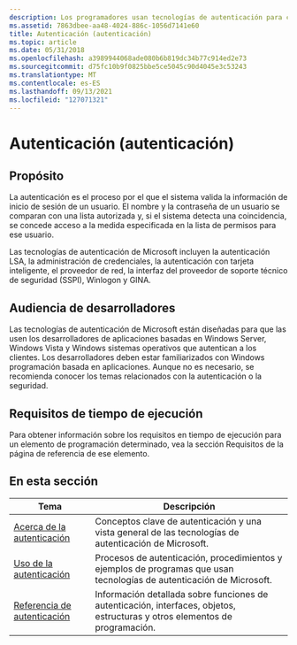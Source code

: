 ```yaml
---
description: Los programadores usan tecnologías de autenticación para crear software de administración de contraseñas, autenticación de inicio de sesión único, autenticación segura, autenticación de usuario y comprobación de identidad.
ms.assetid: 7863dbee-aa48-4024-886c-1056d7141e60
title: Autenticación (autenticación)
ms.topic: article
ms.date: 05/31/2018
ms.openlocfilehash: a3989944068ade080b6b819dc34b77c914ed2e73
ms.sourcegitcommit: d75fc10b9f0825bbe5ce5045c90d4045e3c53243
ms.translationtype: MT
ms.contentlocale: es-ES
ms.lasthandoff: 09/13/2021
ms.locfileid: "127071321"
---
```

# <a name="authentication-authentication"></a>Autenticación (autenticación)

## <a name="purpose"></a>Propósito

La autenticación es el proceso por el que el sistema valida la información de inicio de sesión de un usuario. El nombre y la contraseña de un usuario se comparan con una lista autorizada y, si el sistema detecta una coincidencia, se concede acceso a la medida especificada en la lista de permisos para ese usuario.

Las tecnologías de autenticación de Microsoft incluyen la autenticación LSA, la administración de credenciales, la autenticación con tarjeta inteligente, el proveedor de red, la interfaz del proveedor de soporte técnico de seguridad (SSPI), Winlogon y GINA.

## <a name="developer-audience"></a>Audiencia de desarrolladores

Las tecnologías de autenticación de Microsoft están diseñadas para que las usen los desarrolladores de aplicaciones basadas en Windows Server, Windows Vista y Windows sistemas operativos que autentican a los clientes. Los desarrolladores deben estar familiarizados con Windows programación basada en aplicaciones. Aunque no es necesario, se recomienda conocer los temas relacionados con la autenticación o la seguridad.

## <a name="run-time-requirements"></a>Requisitos de tiempo de ejecución

Para obtener información sobre los requisitos en tiempo de ejecución para un elemento de programación determinado, vea la sección Requisitos de la página de referencia de ese elemento.

## <a name="in-this-section"></a>En esta sección



| Tema                                                               | Descripción                                                                                                                      |
|---------------------------------------------------------------------|----------------------------------------------------------------------------------------------------------------------------------|
| [Acerca de la autenticación](about-authentication.md)<br/>         | Conceptos clave de autenticación y una vista general de las tecnologías de autenticación de Microsoft.<br/>                           |
| [Uso de la autenticación](using-authentication.md)<br/>         | Procesos de autenticación, procedimientos y ejemplos de programas que usan tecnologías de autenticación de Microsoft.<br/>        |
| [Referencia de autenticación](authentication-reference.md)<br/> | Información detallada sobre funciones de autenticación, interfaces, objetos, estructuras y otros elementos de programación.<br/> |



 

 

 




